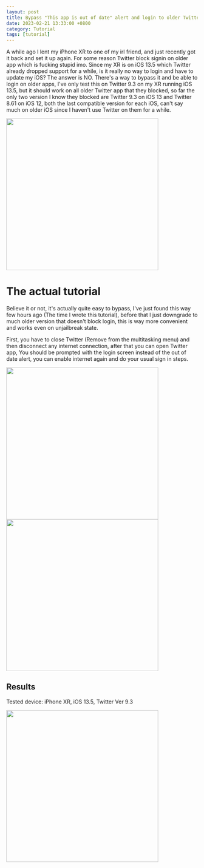 ```yaml
---
layout: post
title: Bypass "This app is out of date" alert and login to older Twitter App.
date: 2023-02-21 13:33:00 +0800
category: Tutorial
tags: [tutorial]
---
```

A while ago I lent my iPhone XR to one of my irl friend, and just recently got it back and set it up again. For some reason Twitter block signin on older app which is fucking stupid imo. Since my XR is on iOS 13.5 which Twitter already dropped support for a while, is it really no way to login and have to update my iOS? The answer is NO. There's a way to bypass it and be able to login on older apps, I've only test this on Twitter 9.3 on my XR running iOS 13.5, but it should work on all older Twitter app that they blocked, so far the only two version I know they blocked are Twitter 9.3 on iOS 13 and Twitter 8.61 on iOS 12, both the last compatible version for each iOS, can't say much on older iOS since I haven't use Twitter on them for a while.

<img src="{{ site.baseurl }}/images/20230221_TwitterBypass/OOD_Alert.png" width="400"/>

# The actual tutorial
Believe it or not, it's actually quite easy to bypass, I've just found this way few hours ago (The time I wrote this tutorial), before that I just downgrade to much older version that doesn't block login, this is way more convenient and works even on unjailbreak state.

First, you have to close Twitter (Remove from the multitasking menu) and then disconnect any internet connection, after that you can open Twitter app, You should be prompted with the login screen instead of the out of date alert, you can enable internet again and do your usual sign in steps.

<img src="{{ site.baseurl }}/images/20230221_TwitterBypass/Login_Screen_1.png" width="400"/>
<img src="{{ site.baseurl }}/images/20230221_TwitterBypass/Login_Screen_2.png" width="400"/>

## Results

Tested device: iPhone XR, iOS 13.5, Twitter Ver 9.3

<img src="{{ site.baseurl }}/images/20230221_TwitterBypass/Twitter_Ver.png" width="400"/>